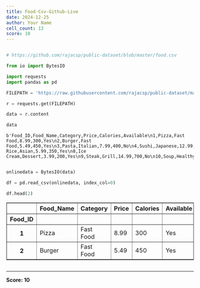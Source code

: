 ```yaml
---
title: Food-Csv-Github-Live
date: 2024-12-25
author: Your Name
cell_count: 13
score: 10
---
```


```python

```


```python
# https://github.com/rajacsp/public-dataset/blob/master/food.csv
```


```python
from io import BytesIO
```


```python
import requests
import pandas as pd
```


```python
FILEPATH = 'https://raw.githubusercontent.com/rajacsp/public-dataset/master/food.csv'
```


```python
r = requests.get(FILEPATH)
```


```python
data = r.content
```


```python
data
```




    b'Food_ID,Food_Name,Category,Price,Calories,Available\n1,Pizza,Fast Food,8.99,300,Yes\n2,Burger,Fast Food,5.49,450,Yes\n3,Pasta,Italian,7.99,400,No\n4,Sushi,Japanese,12.99,250,Yes\n5,Tacos,Mexican,6.99,200,No\n6,Salad,Healthy,4.99,150,Yes\n7,Fried Rice,Asian,5.99,350,Yes\n8,Ice Cream,Dessert,3.99,200,Yes\n9,Steak,Grill,14.99,700,No\n10,Soup,Healthy,3.49,100,Yes\n'




```python

```


```python
onlinedata = BytesIO(data)
```


```python
df = pd.read_csv(onlinedata, index_col=0)
```


```python
df.head(2)
```




<div>
<style scoped>
    .dataframe tbody tr th:only-of-type {
        vertical-align: middle;
    }

    .dataframe tbody tr th {
        vertical-align: top;
    }

    .dataframe thead th {
        text-align: right;
    }
</style>
<table border="1" class="dataframe">
  <thead>
    <tr style="text-align: right;">
      <th></th>
      <th>Food_Name</th>
      <th>Category</th>
      <th>Price</th>
      <th>Calories</th>
      <th>Available</th>
    </tr>
    <tr>
      <th>Food_ID</th>
      <th></th>
      <th></th>
      <th></th>
      <th></th>
      <th></th>
    </tr>
  </thead>
  <tbody>
    <tr>
      <th>1</th>
      <td>Pizza</td>
      <td>Fast Food</td>
      <td>8.99</td>
      <td>300</td>
      <td>Yes</td>
    </tr>
    <tr>
      <th>2</th>
      <td>Burger</td>
      <td>Fast Food</td>
      <td>5.49</td>
      <td>450</td>
      <td>Yes</td>
    </tr>
  </tbody>
</table>
</div>




```python

```


---
**Score: 10**